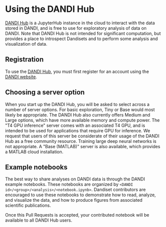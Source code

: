 # Using the DANDI Hub

[DANDI Hub](http://hub.dandiarchive.org) is a JupyterHub instance in the cloud to interact with the data stored in DANDI, and is free to use for exploratory analysis of data on DANDI.
Note that DANDI Hub is not intended for significant computation, but provides a place to introspect Dandisets and to perform some analysis and visualization of data.

## Registration

To use the [DANDI Hub](http://hub.dandiarchive.org), you must first register for an account using the [DANDI website](http://dandiarchive.org).

## Choosing a server option

When you start up the DANDI Hub, you will be asked to select across a number of server options. For basic exploration, Tiny or Base would most likely be appropriate. The DANDI Hub also currently offers Medium and Large options, which have more available memory and compute power. The "T4 GPU inference" server comes with an associated T4 GPU, and is intended to be used for applications that require GPU for inference. We request that users of this server be considerate of their usage of the DANDI Hub as a free community resource. Training large deep neural networks is not appropriate. A "Base (MATLAB)" server is also available, which provides a MATLAB cloud installation.

## Example notebooks

The best way to share analyses on DANDI data is through the DANDI example notebooks. These notebooks are organized by `<DANDI id>/<group>/<analysis>/<notebook.ipynb>`. Dandiset contributors are encouraged to use these notebooks to demonstrate how to read, analyze, and visualize the data, and how to produce figures from associated scientific publications.

Once this Pull Requests is accepted, your contributed notebook will be available to all DANDI Hub users.